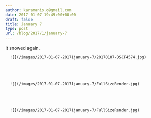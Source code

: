 ```yaml
---
author: karamanis.g@gmail.com
date: 2017-01-07 19:49:00+00:00
draft: false
title: January 7
type: post
url: /blog/2017/1/january-7
---
```


It snowed again.


  
      ![](/images/2017-01-07-20171january-7/20170107-DSCF4574.jpg)

  


  
      ![](/images/2017-01-07-20171january-7/FullSizeRender.jpg)

  


  
      ![](/images/2017-01-07-20171january-7/FullSizeRender.jpg)

